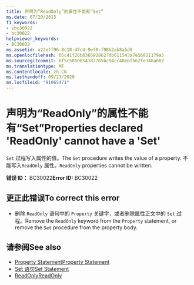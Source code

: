 ```yaml
---
title: 声明为“ReadOnly”的属性不能有“Set”
ms.date: 07/20/2015
f1_keywords:
- vbc30022
- bc30022
helpviewer_keywords:
- BC30022
ms.assetid: a22eff96-8c18-47c4-9ef0-f98b2ab8a5d8
ms.openlocfilehash: 05c41f26b8365928627db611543a7e5b811179a5
ms.sourcegitcommit: bf5c5850654187705bc94cc40ebfb62fe346ab02
ms.translationtype: MT
ms.contentlocale: zh-CN
ms.lasthandoff: 09/23/2020
ms.locfileid: "91065471"
---
```

# <a name="properties-declared-readonly-cannot-have-a-set"></a><span data-ttu-id="d46ac-102">声明为“ReadOnly”的属性不能有“Set”</span><span class="sxs-lookup"><span data-stu-id="d46ac-102">Properties declared 'ReadOnly' cannot have a 'Set'</span></span>

<span data-ttu-id="d46ac-103">`Set` 过程写入属性的值。</span><span class="sxs-lookup"><span data-stu-id="d46ac-103">The `Set` procedure writes the value of a property.</span></span> <span data-ttu-id="d46ac-104">不能写入`ReadOnly` 属性。</span><span class="sxs-lookup"><span data-stu-id="d46ac-104">`ReadOnly` properties cannot be written.</span></span>  
  
 <span data-ttu-id="d46ac-105">**错误 ID：** BC30022</span><span class="sxs-lookup"><span data-stu-id="d46ac-105">**Error ID:** BC30022</span></span>  
  
## <a name="to-correct-this-error"></a><span data-ttu-id="d46ac-106">更正此错误</span><span class="sxs-lookup"><span data-stu-id="d46ac-106">To correct this error</span></span>  
  
- <span data-ttu-id="d46ac-107">删除 `ReadOnly` 语句中的 `Property` 关键字，或者删除属性正文中的 `Set` 过程。</span><span class="sxs-lookup"><span data-stu-id="d46ac-107">Remove the `ReadOnly` keyword from the `Property` statement, or remove the `Set` procedure from the property body.</span></span>  
  
## <a name="see-also"></a><span data-ttu-id="d46ac-108">请参阅</span><span class="sxs-lookup"><span data-stu-id="d46ac-108">See also</span></span>

- [<span data-ttu-id="d46ac-109">Property Statement</span><span class="sxs-lookup"><span data-stu-id="d46ac-109">Property Statement</span></span>](../language-reference/statements/property-statement.md)
- [<span data-ttu-id="d46ac-110">Set 语句</span><span class="sxs-lookup"><span data-stu-id="d46ac-110">Set Statement</span></span>](../language-reference/statements/set-statement.md)
- [<span data-ttu-id="d46ac-111">ReadOnly</span><span class="sxs-lookup"><span data-stu-id="d46ac-111">ReadOnly</span></span>](../language-reference/modifiers/readonly.md)
